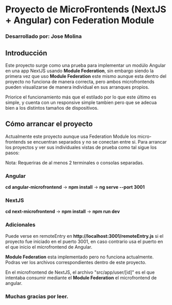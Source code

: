 # Proyecto de MicroFrontends (NextJS + Angular) con Federation Module
### Desarrollado por: Jose Molina

## Introducción 
Este proyecto surge como una prueba para implementar un modúlo Angular en una app NextJS usando **Module Federation**, sin embargo siendo la primera vez que uso **Module Federation** este mismo aunque esta dentro del proyecto no funciona de manera correcta, pero ambos microfrontends pueden visualizarse de manera individual en sus arranques propios.

Priorice el funcionamiento más que el estilado por lo que este último es simple, y cuenta con un responsive simple tambien pero que se adecua bien a los distintos tamaños de dispositivos.

## Cómo arrancar el proyecto
Actualmente este proyecto aunque usa Federation Module los micro-frontends se encuentran separados y no se conectan entre si.
Para arrancar los proyectos y ver sus individuales vistas de prueba como tal sigue los pasos:

Nota: Requeriras de al menos 2 terminales o consolas separadas.

### Angular

  **cd angular-microfrontend** -> 
  **npm install** -> 
  **ng serve --port 3001**

### NextJS

  **cd next-microfrontend** -> 
  **npm install** -> 
  **npm run dev**

### Adicionales
Puede verse en remoteEntry en **http://localhost:3001/remoteEntry.js** si el proyecto fue iniciado en el puerto 3001, en caso contrario usa el puerto en el que inicio el microfrontend de Angular.

**Module Federation** esta implementado pero no funciona actualmente. Podras ver los archivos correspondientes dentro de este proyecto.

En el microfrontend de NextJS, el archivo "src/app/user/[id]" es el que intentaba consumir mediante el **Module Federation** el microfrontend de angular.

### Muchas gracias por leer.